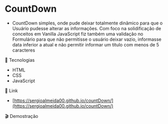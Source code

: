 # CountDown

- CountDown simples, onde pude deixar totalmente dinâmico para que o Usuário pudesse alterar as informações. Com foco na solidificação de conceitos em Vanilla JavaScript fiz também uma validação no Formulário para que não permitisse o usuário deixar vazio, informasse data inferior a atual e não permitir informar um titulo com menos de 5 caracteres

📌 Tecnologias 

- HTML
- CSS
- JavaScript

🔗 Link

- [https://sergioalmeida00.github.io/countDown/](https://sergioalmeida00.github.io/countDown/)

🎬 Demostração
